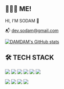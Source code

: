 ## 👩🏻‍💻 ME!

HI, I'M SODAM 👋 <br />

📬  dev.sodam@gmail.com


[![DAMDAM's GitHub stats](https://github-readme-stats.vercel.app/api?username=dev-damdam&show_icons=true&theme=radical)](https://github.com/dev-damdam/github-readme-stats)

## 🛠 TECH STACK
<img src="https://img.shields.io/badge/vue-4FC08D.svg?&style=flat-square&logo=vue.js&logoColor=white"/> <img src="https://img.shields.io/badge/html5-E34F26.svg?&style=flat-square&logo=html5&logoColor=white"/> <img src="https://img.shields.io/badge/css3-1572B6.svg?&style=flat-square&logo=css3&logoColor=white"/> <img src="https://img.shields.io/badge/javascript-F7DF1E.svg?&style=flat-square&logo=javascript&logoColor=white"/> <img src="https://img.shields.io/badge/csharp-239120.svg?&style=flat-square&logo=csharp&logoColor=white"/> <img src="https://img.shields.io/badge/java-007396.svg?&style=flat-square&logo=java&logoColor=white"/>

<img src="https://img.shields.io/badge/visualstudiocode-007ACC.svg?&style=flat-square&logo=visualstudiocode&logoColor=white"/> <img src="https://img.shields.io/badge/visualstudio-5C2D91.svg?&style=flat-square&logo=visualstudio&logoColor=white"/> <img src="https://img.shields.io/badge/unity-000000.svg?&style=flat-square&logo=unity&logoColor=white"/> <img src="https://img.shields.io/badge/android-3DDC84.svg?&style=flat-square&logo=android&logoColor=white"/>

